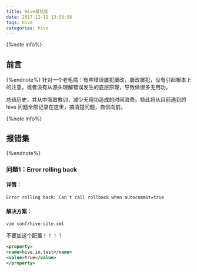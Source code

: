 ```yaml
---
title: Hive报错集
date: 2017-12-11 13:58:58
tags: hive
categories: hive
---
```

{%note info%}
## 前言
{%endnote%}
针对一个老毛病：有些错误屡犯屡改，屡改屡犯，没有引起根本上的注意，或者没有从源头理解错误发生的底层原理，导致做很多无用功。

总结历史，并从中吸取教训，减少无用功造成的时间浪费。特此将从目前遇到的 hive 问题全部记录在这里，搞清楚问题，自信向前。
<!--more-->
{%note info%}
## 报错集
{%endnote%}
### 问题1：Error rolling back
#### 详情：

`Error rolling back: Can't call rollback when autocommit=true`
#### 解决方案：
`vim conf/hive-site.xml`

不要加这个配置！！！！ 

```xml
<property>
<name>hive.in.test</name>
<value>true</value>
</property>
```


